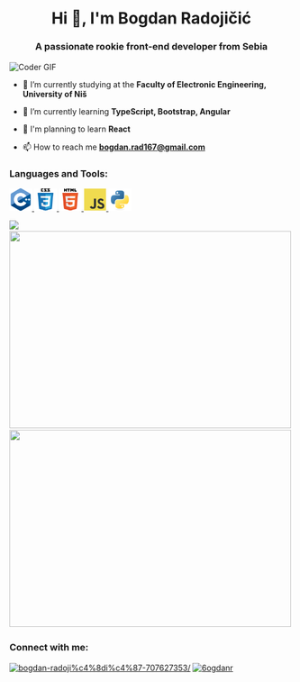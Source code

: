 <h1 align="center">Hi 👋, I'm Bogdan Radojičić</h1>
<h3 align="center">A passionate rookie front-end developer from Sebia</h3>
<img align="center" alt="Coder GIF" height=500 width=1000 src="https://user-images.githubusercontent.com/74038190/225813708-98b745f2-7d22-48cf-9150-083f1b00d6c9.gif" />

- 🔭 I’m currently studying at the **Faculty of Electronic Engineering, University of Niš**

- 🌱 I’m currently learning **TypeScript, Bootstrap, Angular**

- 📅 I'm planning to learn **React**

- 📫 How to reach me **bogdan.rad167@gmail.com**

<h3 align="left">Languages and Tools:</h3>
<p align="left"> <a href="https://www.w3schools.com/cpp/" target="_blank" rel="noreferrer"> <img src="https://raw.githubusercontent.com/devicons/devicon/master/icons/cplusplus/cplusplus-original.svg" alt="cplusplus" width="40" height="40"/> </a> <a href="https://www.w3schools.com/css/" target="_blank" rel="noreferrer"> <img src="https://raw.githubusercontent.com/devicons/devicon/master/icons/css3/css3-original-wordmark.svg" alt="css3" width="40" height="40"/> </a> <a href="https://www.w3.org/html/" target="_blank" rel="noreferrer"> <img src="https://raw.githubusercontent.com/devicons/devicon/master/icons/html5/html5-original-wordmark.svg" alt="html5" width="40" height="40"/> </a> <a href="https://developer.mozilla.org/en-US/docs/Web/JavaScript" target="_blank" rel="noreferrer"> <img src="https://raw.githubusercontent.com/devicons/devicon/master/icons/javascript/javascript-original.svg" alt="javascript" width="40" height="40"/> </a> <a href="https://www.python.org" target="_blank" rel="noreferrer"> <img src="https://raw.githubusercontent.com/devicons/devicon/master/icons/python/python-original.svg" alt="python" width="40" height="40"/> </a> </p>

<img src="https://github.com/user-attachments/assets/8705f6db-d9bf-48be-be23-d8816e1b1c57" width="500" />
<img src="https://github.com/user-attachments/assets/9550233f-805f-4d3f-9532-b3f18fc35e53" width="500" height="350" />
<img src="![Capture](https://github.com/user-attachments/assets/e1b9e34a-fe2d-4602-bfc0-94ef714b2235)
" width="500" height="350" />

<h3 align="left">Connect with me:</h3>
<p align="left">
<a href="https://www.linkedin.com/in/bogdan-radojičić-707627353/" target="blank"><img align="center" src="https://raw.githubusercontent.com/rahuldkjain/github-profile-readme-generator/master/src/images/icons/Social/linked-in-alt.svg" alt="bogdan-radoji%c4%8di%c4%87-707627353/" height="30" width="40" /></a>
<a href="https://instagram.com/6ogdanr" target="blank"><img align="center" src="https://raw.githubusercontent.com/rahuldkjain/github-profile-readme-generator/master/src/images/icons/Social/instagram.svg" alt="6ogdanr" height="30" width="40" /></a>
</p>
